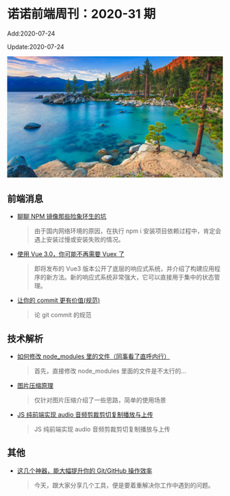 <!--
 * @Description: 2020-31
 * @Author: zoeblow
 * @Email: wangfuyuan@nnuo.com
 * @Date: 2020-07-17 19:10:31
 * @LastEditors: zoeblow
 * @LastEditTime: 2020-07-31 13:23:38
 * @FilePath: \nuofe-weekly\2020\weekly-31.md
 -->

# 诺诺前端周刊：2020-31 期

Add:2020-07-24

Update:2020-07-24

![202031](../images/2020/202031.jpg)

## 前端消息

- [聊聊 NPM 镜像那些险象环生的坑](https://mp.weixin.qq.com/s/2ntKGIkR3Uiy9cQfITg2NQ)

  > 由于国内网络环境的原因，在执行 npm i 安装项目依赖过程中，肯定会遇上安装过慢或安装失败的情况。

- [使用 Vue 3.0，你可能不再需要 Vuex 了](https://mp.weixin.qq.com/s/eKILmYyg6B9-xo369jlBgQ)

  > 即将发布的 Vue3 版本公开了底层的响应式系统，并介绍了构建应用程序的新方法。新的响应式系统非常强大，它可以直接用于集中的状态管理。

- [让你的 commit 更有价值(规范)](https://mp.weixin.qq.com/s/n2eOUfPEJh_IGT3hyQNhAQ)

  > 论 git commit 的规范

## 技术解析

- [如何修改 node_modules 里的文件（同事看了直呼内行）](https://juejin.im/post/5ec381215188256d776342cd)

  > 首先，直接修改 node_modules 里面的文件是不太行的...

- [图片压缩原理](https://mp.weixin.qq.com/s/w2Ehog4DXiTFpe7cq692OQ)

  > 仅针对图片压缩介绍了一些思路，简单的使用场景

- [JS 纯前端实现 audio 音频剪裁剪切复制播放与上传](https://mp.weixin.qq.com/s/YFQrjzsHo2JaP0IIkdRjRA)

  > JS 纯前端实现 audio 音频剪裁剪切复制播放与上传

<!-- ## 业界新闻

- [BootStrap 5.0 将放弃支持 IE](https://mp.weixin.qq.com/s/r8DVkzl7gfFm2YSmGHC4-g)

  > 最近，BootStrap 团队成员 XhmikosR 在 GitHub 上透露，BS 5 将放弃支持 IE 浏览器。 -->

## 其他

- [这几个神器，能大幅提升你的 Git/GitHub 操作效率](https://mp.weixin.qq.com/s/_RK-PX6DciYm2nbp1bo0OQ)

  > 今天，跟大家分享几个工具，便是要着重解决你工作中遇到的问题。
